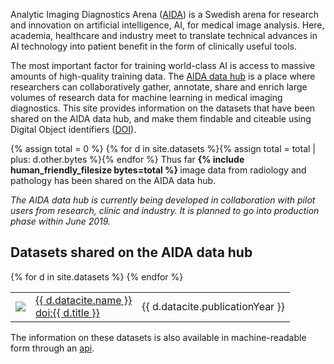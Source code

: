---
---
Analytic Imaging Diagnostics Arena ([AIDA](https://medtech4health.se/aida)) is a
Swedish arena for research and innovation on artificial intelligence, AI, for
medical image analysis. Here, academia, healthcare and industry meet to
translate technical advances in AI technology into patient benefit in the form
of clinically useful tools.

The most important factor for training world-class AI is access to massive
amounts of high-quality training data.
The [AIDA data hub](https://medtech4health.se/aida/datahub/) is a place where
researchers can collaboratively gather, annotate, share and enrich large volumes
of research data for machine learning in medical imaging diagnostics. This site
provides information on the datasets that have been shared on the AIDA data hub,
and make them findable and citeable using Digital Object identifiers
([DOI](https://www.doi.org/)).

{% assign total = 0 %}
{% for d in site.datasets %}{% assign total = total | plus: d.other.bytes %}{% endfor %}
Thus far <b>{% include human_friendly_filesize bytes=total %} </b> image data from radiology
and pathology has been shared on the AIDA data hub.

*The AIDA data hub is currently being developed in collaboration with pilot
users from research, clinic and industry. It is planned to go into production
phase within June 2019.*

## Datasets shared on the AIDA data hub

<div class="dataset-table">
  <table>
    {% for d in site.datasets %}
      <tr>
        <td><a href="{{ d.url }}"><img src="{{ d.other.exampleImage[0].thumbnail-url | default: d.other.exampleImage[0].url }}"></a></td>
        <td>
          <a href="{{ d.url }}">{{ d.datacite.name }}</a><br/>
          <a href="https://doi.org/{{ d.title }}" class="doi">doi:{{ d.title }}</a>
        </td>
        <td>{{ d.datacite.publicationYear }}</td>
      </tr>
    {% endfor %}
  </table>
</div>

The information on these datasets is also available in machine-readable form
through an [api](api/).
